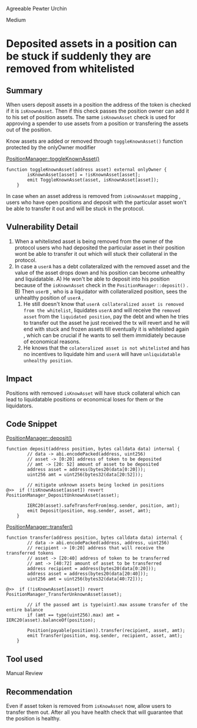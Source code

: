 Agreeable Pewter Urchin

Medium

# Deposited assets in a position can be stuck if suddenly they are removed from whitelisted

## Summary

When users deposit assets in a position the address of the token is checked if it is `isKnownAsset`. Then if this check passes the position owner can add it to his set of position assets. The same `isKnownAsset` check is used for approving a spender to use assets from a position or transfering the assets out of the position. 

Know assets are added or removed through `toggleKnownAsset()` function protected by the onlyOwner modifier

[PositionManager::toggleKnownAsset()](https://github.com/sherlock-audit/2024-08-sentiment-v2/blob/0b472f4bffdb2c7432a5d21f1636139cc01561a5/protocol-v2/src/PositionManager.sol#L522-L525)
```solidity
function toggleKnownAsset(address asset) external onlyOwner { 
        isKnownAsset[asset] = !isKnownAsset[asset];
        emit ToggleKnownAsset(asset, isKnownAsset[asset]);
    }
```
In case when an asset address is removed from `isKnownAsset` mapping , users who have open positions and deposit with the particular asset won't be able to transfer it out and will be stuck in the protocol. 

## Vulnerability Detail

1. When a whitelisted asset is being removed from the owner of the protocol users who had deposited the particular asset in their position wont be able to transfer it out which will stuck their collateral in the protocol. 
2. In case a `userA` has a debt collateralized with the removed asset and the value of the asset drops down and his position can become unhealthy and liquidatable.
 A) He won't be able to deposit into his position because of the `isKnownAsset` check in the `PositionManager::deposit()` . 
 B) Then `userB` , who is a liquidator with collateralized position, sees the unhealthy position of  `userA` ,
   1) He still doesn't know that `userA collateralized asset is removed from the whitelist`, liquidates `userA` and will receive the `removed asset` from the `liquidated position`, pay the debt and when he tries to transfer out the asset he just received the tx will revert and he will end with stuck and frozen assets till eventually it is whitelisted again , which can be crucial if he wants to sell them immidiately because of economical reasons.
   2) He knows that the `colateralized asset is not whitelisted` and has no incentives to liquidate him and `userA` will have `unliquidatable unhealthy position`.  

## Impact

Positions with removed `isKnowAsset` will have stuck collateral which can lead to liquidatable positions or economical loses for them or the liquidators.

## Code Snippet

[PositionManager::deposit()](https://github.com/sherlock-audit/2024-08-sentiment-v2/blob/0b472f4bffdb2c7432a5d21f1636139cc01561a5/protocol-v2/src/PositionManager.sol#L326-L338)

```solidity
function deposit(address position, bytes calldata data) internal {
        // data -> abi.encodePacked(address, uint256)
        // asset -> [0:20] address of token to be deposited
        // amt -> [20: 52] amount of asset to be deposited
        address asset = address(bytes20(data[0:20]));
        uint256 amt = uint256(bytes32(data[20:52]));

        // mitigate unknown assets being locked in positions
@>>  if (!isKnownAsset[asset]) revert PositionManager_DepositUnknownAsset(asset);

        IERC20(asset).safeTransferFrom(msg.sender, position, amt);
        emit Deposit(position, msg.sender, asset, amt);
    }
```

[PositionManager::transfer()](https://github.com/sherlock-audit/2024-08-sentiment-v2/blob/0b472f4bffdb2c7432a5d21f1636139cc01561a5/protocol-v2/src/PositionManager.sol#L307-L323)
```solidity
function transfer(address position, bytes calldata data) internal {
        // data -> abi.encodePacked(address, address, uint256)
        // recipient -> [0:20] address that will receive the transferred tokens
        // asset -> [20:40] address of token to be transferred
        // amt -> [40:72] amount of asset to be transferred
        address recipient = address(bytes20(data[0:20]));
        address asset = address(bytes20(data[20:40]));
        uint256 amt = uint256(bytes32(data[40:72]));

@>>  if (!isKnownAsset[asset]) revert PositionManager_TransferUnknownAsset(asset);

        // if the passed amt is type(uint).max assume transfer of the entire balance
        if (amt == type(uint256).max) amt = IERC20(asset).balanceOf(position);

        Position(payable(position)).transfer(recipient, asset, amt);
        emit Transfer(position, msg.sender, recipient, asset, amt);
    }
```

## Tool used

Manual Review

## Recommendation

Even if asset token is removed from `isKnowAsset` now, allow users to transfer them out. After all you have health check that will guarantee that the position is healthy.